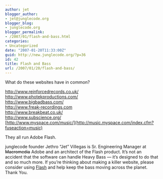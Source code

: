 ```yaml
---
author: jet
blogger_author:
- jet@junglecode.org
blogger_blog:
- junglecode.org
blogger_permalink:
- /2007/01/flash-and-bass.html
categories:
- Uncategorized
date: "2007-01-20T11:33:00Z"
guid: http://new.junglecode.org/?p=36
id: 42
title: Flash and Bass
url: /2007/01/20/flash-and-bass/
---
```


What do these websites have in common?

<http://www.reinforcedrecords.co.uk/>  
<http://www.photekproductions.com/>  
<http://www.bigbadbass.com/>  
<http://www.freak-recordings.com>  
<http://www.breakbeat.co.uk/>  
<http://www.subscience.org/>  
[http://www.myspace.com/music/](http://music.myspace.com/index.cfm?fuseaction=music)

They all run Adobe Flash.

junglecode founder Jethro “Jet” Villegas is Sr. Engineering Manager at <s>Macromedia</s> Adobe and an architect of the Flash product. It’s not an accident that the software can handle Heavy Bass — it’s designed to do that and so much more. If you’re thinking about making a killer website, please consider using [Flash](http://www.adobe.com/flash/) and help keep the bass moving across the planet. Thank You.